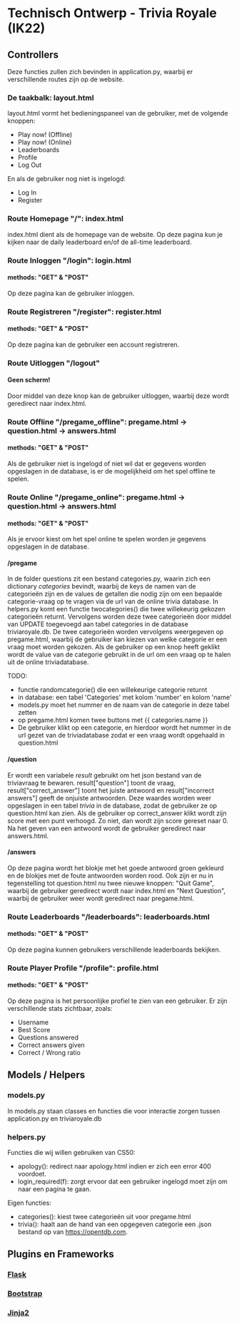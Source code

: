 # Technisch Ontwerp - Trivia Royale (IK22)

## Controllers
Deze functies zullen zich bevinden in application.py, waarbij er verschillende routes zijn op de website.

### De taakbalk: layout.html
layout.html vormt het bedieningspaneel van de gebruiker, met de volgende knoppen:
* Play now! (Offline)
* Play now! (Online)
* Leaderboards
* Profile
* Log Out

En als de gebruiker nog niet is ingelogd:
* Log In
* Register

### Route Homepage "/": index.html
index.html dient als de homepage van de website. Op deze pagina kun je kijken naar de daily leaderboard en/of de all-time leaderboard.

### Route Inloggen "/login": login.html
#### methods: "GET" & "POST"
Op deze pagina kan de gebruiker inloggen.

### Route Registreren "/register": register.html
#### methods: "GET" & "POST"
Op deze pagina kan de gebruiker een account registreren.

### Route Uitloggen "/logout"
#### Geen scherm!
Door middel van deze knop kan de gebruiker uitloggen, waarbij deze wordt geredirect naar index.html.

### Route Offline "/pregame_offline": pregame.html -> question.html -> answers.html
#### methods: "GET" & "POST"
Als de gebruiker niet is ingelogd of niet wil dat er gegevens worden opgeslagen in de database, is er de mogelijkheid om het spel offline te spelen.

### Route Online "/pregame_online": pregame.html -> question.html -> answers.html
#### methods: "GET" & "POST"
Als je ervoor kiest om het spel online te spelen worden je gegevens opgeslagen in de database.

#### /pregame
In de folder questions zit een bestand categories.py, waarin zich een dictionary _categories_ bevindt, waarbij de keys de namen van de categorieën zijn en de values de getallen die nodig zijn om een bepaalde categorie-vraag op te vragen via de url van de online trivia database.
In helpers.py komt een functie twocategories() die twee willekeurig gekozen categorieën returnt. Vervolgens worden deze twee categorieën door middel van UPDATE toegevoegd aan tabel categories in de database triviaroyale.db.
De twee categorieën worden vervolgens weergegeven op pregame.html, waarbij de gebruiker kan kiezen van welke categorie er een vraag moet worden gekozen. Als de gebruiker op een knop heeft geklikt wordt de value van de categorie gebruikt in de url om een vraag op te halen uit de online triviadatabase.

TODO:
* functie randomcategorie() die een willekeurige categorie returnt
* in database: een tabel 'Categories' met kolom 'number' en kolom 'name'
* models.py moet het nummer en de naam van de categorie in deze tabel zetten
* op pregame.html komen twee buttons met {{ categories.name }}
* De gebruiker klikt op een categorie, en hierdoor wordt het nummer in de url gezet van de triviadatabase zodat er een vraag wordt opgehaald in question.html

#### /question
Er wordt een variabele _result_ gebruikt om het json bestand van de triviavraag te bewaren. result["question"] toont de vraag, result["correct_answer"] toont het juiste antwoord en result["incorrect answers"] geeft de onjuiste antwoorden.
Deze waardes worden weer opgeslagen in een tabel _trivia_ in de database, zodat de gebruiker ze op question.html kan zien. Als de gebruiker op correct_answer klikt wordt zijn score met een punt verhoogd. Zo niet, dan wordt zijn score gereset naar 0.
Na het geven van een antwoord wordt de gebruiker geredirect naar answers.html.

#### /answers
Op deze pagina wordt het blokje met het goede antwoord groen gekleurd en de blokjes met de foute antwoorden worden rood. Ook zijn er nu in tegenstelling tot question.html nu twee nieuwe knoppen: "Quit Game", waarbij de gebruiker geredirect wordt naar index.html en "Next Question", waarbij de gebruiker weer wordt geredirect naar pregame.html.

### Route Leaderboards "/leaderboards": leaderboards.html
#### methods: "GET" & "POST"
Op deze pagina kunnen gebruikers verschillende leaderboards bekijken.

### Route Player Profile "/profile": profile.html
#### methods: "GET" & "POST"
Op deze pagina is het persoonlijke profiel te zien van een gebruiker. Er zijn verschillende stats zichtbaar, zoals:
* Username
* Best Score
* Questions answered
* Correct answers given
* Correct / Wrong ratio

## Models / Helpers
### models.py
In models.py staan classes en functies die voor interactie zorgen tussen application.py en triviaroyale.db

### helpers.py
Functies die wij willen gebruiken van CS50:
* apology(): redirect naar apology.html indien er zich een error 400 voordoet.
* login_required(f): zorgt ervoor dat een gebruiker ingelogd moet zijn om naar een pagina te gaan.

Eigen functies:
* categories(): kiest twee categorieën uit voor pregame.html
* trivia(): haalt aan de hand van een opgegeven categorie een .json bestand op van https://opentdb.com.

## Plugins en Frameworks
### [Flask](http://flask.pocoo.org/)
### [Bootstrap](https://maxcdn.bootstrapcdn.com/bootstrap/3.3.7/css/bootstrap.min.css)
### [Jinja2](http://jinja.pocoo.org/docs/2.10/)